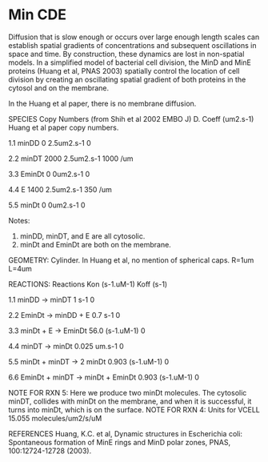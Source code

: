 # Min CDE

Diffusion that is slow enough or occurs over large enough length scales can establish spatial gradients of concentrations and subsequent oscillations in space and time. By construction, these dynamics are lost in non-spatial models. In a simplified model of bacterial cell division, the MinD and MinE proteins (Huang et al, PNAS 2003) spatially control the location of cell division by creating an oscillating spatial gradient of both proteins in the cytosol and on the membrane. 

In the Huang et al paper, there is no membrane diffusion.	

SPECIES     Copy Numbers (from Shih et al 2002 EMBO J)	D. Coeff (um2.s-1)	Huang et al paper copy numbers.	


1.1	minDD	    0	        2.5um2.s-1  0

2.2	minDT	    2000	    2.5um2.s-1	1000 /um

3.3	EminDt  	0	        0um2.s-1		0

4.4	E	        1400	    2.5um2.s-1	350 /um	

5.5	minDt	    0	        0um2.s-1		0


Notes:
1. minDD, minDT, and E are all cytosolic.
2. minDt and EminDt are both on the membrane.

GEOMETRY: 
Cylinder. In Huang et al, no mention of spherical caps.
R=1um
L=4um

REACTIONS:
	Reactions	Kon (s-1.uM-1)	Koff (s-1)	
	
1.1	minDD -> minDT	                      1 s-1	0	

2.2	EminDt -> minDD + E	                  0.7 s-1	0	

3.3	minDt + E -> EminDt	                  56.0 (s-1.uM-1)	0	

4.4	minDT -> minDt	                      0.025 um.s-1	0	

5.5	minDt + minDT -> 2 minDt	            0.903 (s-1.uM-1)	0	

6.6	EminDt + minDT -> minDt + EminDt	    0.903 (s-1.uM-1)	0	



NOTE FOR RXN 5: Here we produce two minDt molecules. The cytosolic minDT, collides with minDt on the membrane, and when it is successful, it turns into minDt, which is on the surface.
NOTE FOR RXN 4: Units for VCELL 15.055 molecules/um2/s/uM




REFERENCES
Huang, K.C. et al, Dynamic structures in Escherichia coli: Spontaneous formation of MinE rings and MinD polar zones, PNAS, 100:12724-12728 (2003).
